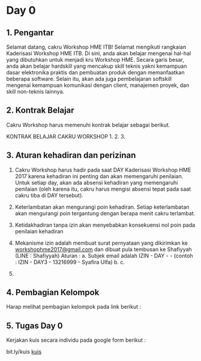 # Day 0

## 1. Pengantar

Selamat datang, cakru Workshop HME ITB!
Selamat mengikuti rangkaian Kaderisasi Workshop HME ITB. Di sini, anda akan belajar mengenai hal-hal yang dibutuhkan untuk menjadi kru Workshop HME. Secara garis besar, anda akan belajar hardskill yang mencakup skill teknis yakni kemampuan dasar elektronika praktis dan pembuatan produk dengan memanfaatkan beberapa software. Selain itu, akan ada juga pembelajaran softskill mengenai kemampuan komunikasi dengan client, manajemen proyek, dan skill non-teknis lainnya.

## 2. Kontrak Belajar

Cakru Workshop harus memenuhi kontrak belajar sebagai berikut.

KONTRAK BELAJAR CAKRU WORKSHOP
1. 
2. 
3. 

## 3. Aturan kehadiran dan perizinan

1. Cakru Workshop harus hadir pada saat DAY Kaderisasi Workshop HME 2017 karena kehadiran ini penting dan akan memengaruhi penilaian. Untuk setiap day, akan ada absensi kehadiran yang memengaruhi penilaian (oleh karena itu, cakru harus mengisi absensi tepat pada saat cakru tiba di DAY tersebut).

2. Keterlambatan akan mengurangi poin kehadiran. Setiap keterlambatan akan mengurangi poin tergantung dengan berapa menit cakru terlambat.

3. Ketidakhadiran tanpa izin akan menyebabkan konsekuensi nol poin pada penilaian kehadiran

4. Mekanisme izin adalah membuat surat pernyataan yang dikirimkan ke workshophme2017@gmail.com dan dibuat pula tembusan ke Shafiyyah (LINE : Shafiyyah)
Aturan : 
a. Subjek email adalah IZIN - DAY<X> - <NIM> - <Nama> (contoh : IZIN - DAY3 - 13216999 - Syafira Ulfa)
b. 
c. 
  
5. 

## 4. Pembagian Kelompok

Harap melihat pembagian kelompok pada link berikut : 


## 5. Tugas Day 0

Kerjakan kuis secara individu pada google form berikut :

bit.ly/kuis [kuis]






[kuis]: bit.ly/kuis



